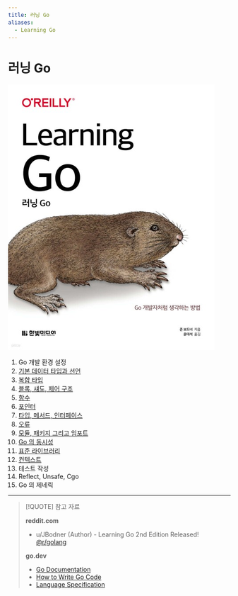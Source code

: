 ```yaml
---
title: 러닝 Go
aliases:
  - Learning Go
---
```


# 러닝 Go

![images/learning_go.png](images/learning_go.jpg)

1. Go 개발 환경 설정
2. [기본 데이터 타입과 선언](chapter02/README.md)
3. [복합 타입](chapter03/README.md)
4. [블록, 섀도, 제어 구조](chapter04/README.md)
5. [함수](chapter05/README.md)
6. [포인터](chapter06/README.md)
7. [타입, 메서드, 인터페이스](chapter07/README.md)
8. [오류](chapter08/README.md)
9. [모듈, 패키지 그리고 임포트](chapter09/README.md)
10. [Go 의 동시성](chapter10/README.md)
11. [표준 라이브러리](chapter11/README.md)
12. [컨텍스트](chapter12/README.md)
13. 테스트 작성
14. Reflect, Unsafe, Cgo
15. Go 의 제네릭

---

> [!QUOTE] 참고 자료
>
> **reddit.com**
> 
> - u/JBodner (Author) - Learning Go 2nd Edition Released! [@r/golang](https://www.reddit.com/r/golang/comments/198lz51/learning_go_2nd_edition_released/)
> 
> **go.dev**
> 
> - [Go Documentation](https://go.dev/doc/)
> - [How to Write Go Code](https://go.dev/doc/code)
> - [Language Specification](https://go.dev/ref/spec)
